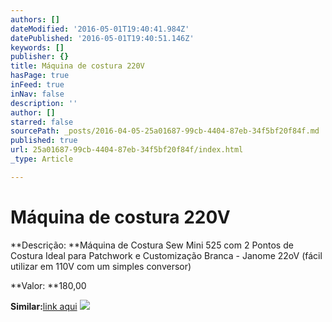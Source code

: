 ```yaml
---
authors: []
dateModified: '2016-05-01T19:40:41.984Z'
datePublished: '2016-05-01T19:40:51.146Z'
keywords: []
publisher: {}
title: Máquina de costura 220V
hasPage: true
inFeed: true
inNav: false
description: ''
author: []
starred: false
sourcePath: _posts/2016-04-05-25a01687-99cb-4404-87eb-34f5bf20f84f.md
published: true
url: 25a01687-99cb-4404-87eb-34f5bf20f84f/index.html
_type: Article

---
```

# Máquina de costura 220V

**Descrição: **Máquina de Costura Sew Mini 525 com 2 Pontos de Costura Ideal para Patchwork e Customização Branca - Janome 22oV (fácil utilizar em 110V com um simples conversor)

**Valor: **180,00

**Similar:**[link aqui][0]
![](https://s3-us-west-2.amazonaws.com/the-grid-img/p/529fa9c83d5bc5b99394da46d520b6d598a1b7f9.jpg)

[0]: http://www.casasbahia.com.br/Eletroportateis/MaquinasdeCostura/Costura/Maquina-de-Costura-Janome-Sew-Mini-525-Branca-27439.html?utm_medium=Cpc&utm_source=GP_PLA&s_kwcid=AL!427!3!95318447435!!!g!86545013818!&utm_campaign=Elpo_Shopping&ef_id=VfuNGgAAAIXOyQBz:20160418192645:s